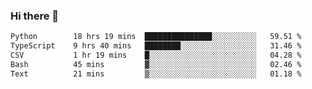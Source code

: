 ### Hi there 🌱
<!--START_SECTION:waka-->

```txt
Python        18 hrs 19 mins  ███████████████░░░░░░░░░░   59.51 %
TypeScript    9 hrs 40 mins   ████████░░░░░░░░░░░░░░░░░   31.46 %
CSV           1 hr 19 mins    █░░░░░░░░░░░░░░░░░░░░░░░░   04.28 %
Bash          45 mins         ▓░░░░░░░░░░░░░░░░░░░░░░░░   02.46 %
Text          21 mins         ▒░░░░░░░░░░░░░░░░░░░░░░░░   01.18 %
```

<!--END_SECTION:waka-->
<!--
**Dieg0raf/Dieg0raf** is a ✨ _special_ ✨ repository because its `README.md` (this file) appears on your GitHub profile.

Here are some ideas to get you started:

- 🔭 I’m currently working on ...
- 🌱 I’m currently learning ...
- 👯 I’m looking to collaborate on ...
- 🤔 I’m looking for help with ...
- 💬 Ask me about ...
- 📫 How to reach me: ...
- 😄 Pronouns: ...
- ⚡ Fun fact: ...
-->
